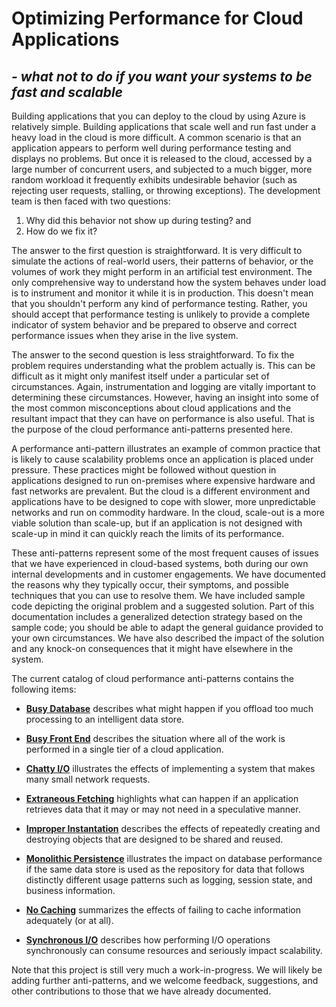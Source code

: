 # Optimizing Performance for Cloud Applications
## *- what not to do if you want your systems to be fast and scalable*

Building applications that you can deploy to the cloud by using Azure is relatively simple. Building applications that scale well and run fast under a heavy load in the cloud is more difficult. A common scenario is that an application appears to perform well during performance testing and displays no problems. But once it is released to the cloud, accessed by a large number of concurrent users, and subjected to a much bigger, more random workload it frequently exhibits undesirable behavior (such as rejecting user requests, stalling, or throwing exceptions). The development team is then faced with two questions:

1. Why did this behavior not show up during testing? and
2. How do we fix it?

The answer to the first question is straightforward. It is very difficult to simulate the actions of real-world users, their patterns of behavior, or the volumes of work they might perform in an artificial test environment. The only comprehensive way to understand how the system behaves under load is to instrument and monitor it while it is in production. This doesn't mean that you shouldn't perform any kind of performance testing. Rather, you should accept that performance testing is unlikely to provide a complete indicator of system behavior and be prepared to observe and correct performance issues when they arise in the live system.

The answer to the second question is less straightforward. To fix the problem requires understanding what the problem actually is. This can be difficult as it might only manifest itself under a particular set of circumstances. Again, instrumentation and logging are vitally important to determining these circumstances. However, having an insight into some of the most common misconceptions about cloud applications and the resultant impact that they can have on performance is also useful. That is the purpose of the cloud performance anti-patterns presented here. 

A performance anti-pattern illustrates an example of common practice that is likely to cause scalability problems once an application is placed under pressure. These practices might be followed without question in applications designed to run on-premises where expensive hardware and fast networks are prevalent. But the cloud is a different environment and applications have to be designed to cope with slower, more unpredictable networks and run on commodity hardware. In the cloud, scale-out is a more viable solution than scale-up, but if an application is not designed with scale-up in mind it can quickly reach the limits of its performance.

These anti-patterns represent some of the most frequent causes of issues that we have experienced in cloud-based systems, both during our own internal developments and in customer engagements. We have documented the reasons why they typically occur, their symptoms, and possible techniques that you can use to resolve them. We have included sample code depicting the original problem and a suggested solution. Part of this documentation includes a generalized detection strategy based on the sample code; you should be able to adapt the general guidance provided to your own circumstances. We have also described the impact of the solution and any knock-on consequences that it might have elsewhere in the system.

The current catalog of cloud performance anti-patterns contains the following items:

- **[Busy Database][BusyDatabase]** describes what might happen if you offload too much processing to an intelligent data store.

- **[Busy Front End][BusyFrontEnd]** describes the situation where all of the work is performed in a single tier of a cloud application.

- **[Chatty I/O][ChattyIO]** illustrates the effects of implementing a system that makes many small network requests.

- **[Extraneous Fetching][ExtraneousFetching]** highlights what can happen if an application retrieves data that it may or may not need in a speculative manner.

- **[Improper Instantation][ImproperInstantiation]** describes the effects of repeatedly creating and destroying objects that are designed to be shared and reused.

- **[Monolithic Persistence][MonolithicPersistence]** illustrates the impact on database performance if the same data store is used as the repository for data that follows distinctly different usage patterns such as logging, session state, and business information.

- **[No Caching][NoCaching]** summarizes the effects of failing to cache information adequately (or at all).

- **[Synchronous I/O][SynchronousIO]** describes how performing I/O operations synchronously can consume resources and seriously impact scalability. 

Note that this project is still very much a work-in-progress. We will likely be adding further anti-patterns, and we welcome feedback, suggestions, and other contributions to those that we have already documented.

[BusyDatabase]: BusyDatabase/docs/BusyDatabase.md
[BusyFrontEnd]: BusyFrontEnd/docs/BusyFrontEnd.md
[ChattyIO]: ChattyIO/docs/ChattyIO.md
[ExtraneousFetching]: ExtraneousFetching/docs/ExtraneousFetching.md
[ImproperInstantiation]: ImproperInstantiation/docs/ImproperInstantiation.md
[MonolithicPersistence]: MonolithicPersistence/docs/MonolithicPersistence.md
[NoCaching]: NoCache/docs/NoCaching.md
[SynchronousIO]: SynchronousIO/docs/SynchronousIO.md